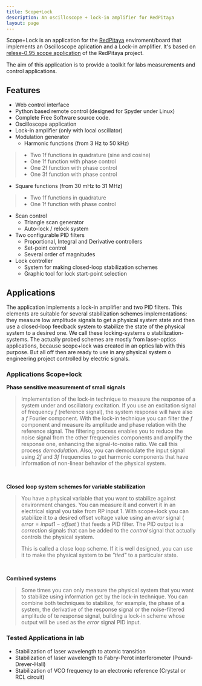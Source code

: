 ```yaml
---
title: Scope+Lock
description: An oscilloscope + lock-in amplifier for RedPitaya
layout: page
---
```


Scope+Lock is an application for the [RedPitaya](https://redpitaya.com/) enviroment/board
that implements an Oscilloscope aplication and a Lock-in amplifier. It's based on
[relese-0.95 scope application](https://github.com/RedPitaya/RedPitaya/tree/release-v0.95/apps-free/scope)
of the RedPitaya project.

The aim of this application is to provide a toolkit for labs measurements and control applications.

## Features

- Web control interface
- Python based remote control (designed for Spyder under Linux)
- Complete Free Software source code.
- Oscilloscope application
- Lock-in amplifier (only with local oscillator)
- Modulation generator
  - Harmonic functions (from 3 Hz to 50 kHz)
>   - Two 1f functions in quadrature (sine and cosine)
>   - One 1f function with phase control
>   - One 2f function  with phase control
>   - One 3f function  with phase control
  - Square functions (from 30 mHz to 31 MHz)
>   - Two 1f functions in quadrature
>   - One 1f function with phase control
- Scan control
  - Triangle scan generator
  - Auto-lock / relock system
- Two configurable PID filters
  - Proportional, Integral and Derivative controllers
  - Set-point control
  - Several order of magnitudes
- Lock controller
  - System for making closed-loop stabilization schemes
  - Graphic tool for lock start-point selection

## Applications

The application implements a lock-in amplifier and two PID filters. This elements
are suitable for several stabilization schemes implementations: they measure
low amplitude signals to get a physical system state and then use a closed-loop feedback system to stabilize the state of the physical system to a desired one. We call these
locking-systems o stabilization-systems. The actually probed schemes are mostly from laser-optics applications, because scope+lock was created in an optics lab with this purpose. But all off then are ready to use in any physical system o engineering project
controlled by electric signals.

### Applications Scope+lock

**Phase sensitive measurement of small signals**

>  Implementation of the lock-in technique to measure the response of a system
>  under and oscillatory excitation. If you use an excitation signal of frequency *f*
>  (reference signal),
>  the system response will have also a *f* Fourier component. With the lock-in technique
>  you can filter the *f* component and measure its amplitude and phase relation with
>  the reference signal. The filtering process enables you to reduce the noise signal from
>  the other frequencies components and amplify the response one, enhancing the
>  signal-to-noise ratio. We call this process *demodulation*. Also, you can demodulate
>  the input signal using *2f* and *3f* frequencies to get harmonic components that
>  have information of non-linear behavior of the physical system.

&nbsp;

**Closed loop system schemes for variable stabilization**

>   You have a physical variable that you want to stabilize against environment changes.
>   You can measure it and convert it in an electrical signal you take from RP input 1.
>   With scope+lock you can stabilize it to a desired offset voltage value using an *error*
>   signal ( $error = input1 - offset$ ) that feeds a PID filter. The PID output is a
>   *correction* signals that can be added to the *control* signal that actually
>   controls the physical system.
>
>   This is called a close loop scheme. If it is well designed, you can use it to make
>   the physical system to be *"tied"* to a particular state.

&nbsp;

**Combined systems**

>   Some times you can only measure the physical system that you want to stabilize
>   using information get by the lock-in technique. You can combine both techniques
>   to stabilize, for example, the phase of a system, the derivative of the response
>   signal or the noise-filtered amplitude of te response signal, building a lock-in
>   scheme whose output will be used as the *error* signal PID input.


###  Tested Applications in lab
  - Stabilization of laser wavelength to atomic transition
  - Stabilization of laser wavelength to Fabry-Perot interferometer (Pound-Drever-Hall)
  - Stabilization of VCO frequency to an electronic reference (Crystal or RCL circuit)
